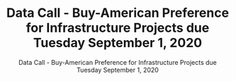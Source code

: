 ---
layout: resources-landing
title: "Data Call - Buy-American Preference for Infrastructure Projects due Tuesday September 1, 2020"
subtitle: "Data Call - Buy-American Preference for Infrastructure Projects due Tuesday September 1, 2020"
external_link: https://www.whitehouse.gov/wp-content/uploads/2020/08/M-20-30.pdf
filters: federal-financial-assistance memorandum omb 2020
fiscal_year: 2020
---